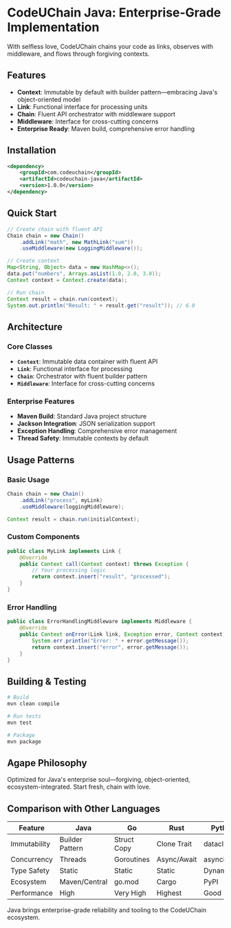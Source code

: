 # CodeUChain Java: Enterprise-Grade Implementation

With selfless love, CodeUChain chains your code as links, observes with middleware, and flows through forgiving contexts.

## Features
- **Context**: Immutable by default with builder pattern—embracing Java's object-oriented model
- **Link**: Functional interface for processing units
- **Chain**: Fluent API orchestrator with middleware support
- **Middleware**: Interface for cross-cutting concerns
- **Enterprise Ready**: Maven build, comprehensive error handling

## Installation
```xml
<dependency>
    <groupId>com.codeuchain</groupId>
    <artifactId>codeuchain-java</artifactId>
    <version>1.0.0</version>
</dependency>
```

## Quick Start
```java
// Create chain with fluent API
Chain chain = new Chain()
    .addLink("math", new MathLink("sum"))
    .useMiddleware(new LoggingMiddleware());

// Create context
Map<String, Object> data = new HashMap<>();
data.put("numbers", Arrays.asList(1.0, 2.0, 3.0));
Context context = Context.create(data);

// Run chain
Context result = chain.run(context);
System.out.println("Result: " + result.get("result")); // 6.0
```

## Architecture

### Core Classes
- **`Context`**: Immutable data container with fluent API
- **`Link`**: Functional interface for processing
- **`Chain`**: Orchestrator with fluent builder pattern
- **`Middleware`**: Interface for cross-cutting concerns

### Enterprise Features
- **Maven Build**: Standard Java project structure
- **Jackson Integration**: JSON serialization support
- **Exception Handling**: Comprehensive error management
- **Thread Safety**: Immutable contexts by default

## Usage Patterns

### Basic Usage
```java
Chain chain = new Chain()
    .addLink("process", myLink)
    .useMiddleware(loggingMiddleware);

Context result = chain.run(initialContext);
```

### Custom Components
```java
public class MyLink implements Link {
    @Override
    public Context call(Context context) throws Exception {
        // Your processing logic
        return context.insert("result", "processed");
    }
}
```

### Error Handling
```java
public class ErrorHandlingMiddleware implements Middleware {
    @Override
    public Context onError(Link link, Exception error, Context context) {
        System.err.println("Error: " + error.getMessage());
        return context.insert("error", error.getMessage());
    }
}
```

## Building & Testing
```bash
# Build
mvn clean compile

# Run tests
mvn test

# Package
mvn package
```

## Agape Philosophy
Optimized for Java's enterprise soul—forgiving, object-oriented, ecosystem-integrated. Start fresh, chain with love.

## Comparison with Other Languages

| Feature | Java | Go | Rust | Python |
|---------|------|----|------|--------|
| Immutability | Builder Pattern | Struct Copy | Clone Trait | dataclasses |
| Concurrency | Threads | Goroutines | Async/Await | asyncio |
| Type Safety | Static | Static | Static | Dynamic |
| Ecosystem | Maven/Central | go.mod | Cargo | PyPI |
| Performance | High | Very High | Highest | Good |

Java brings enterprise-grade reliability and tooling to the CodeUChain ecosystem.